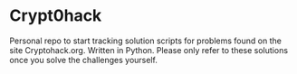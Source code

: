 # Crypt0hack
Personal repo to start tracking solution scripts for problems found on the site Cryptohack.org.  Written in Python.  Please only refer to these solutions once you solve the challenges yourself.  
